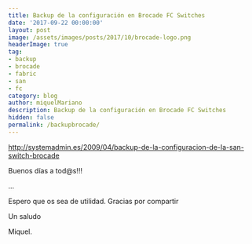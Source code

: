 ```yaml
---
title: Backup de la configuración en Brocade FC Switches
date: '2017-09-22 00:00:00'
layout: post
image: /assets/images/posts/2017/10/brocade-logo.png
headerImage: true
tag:
- backup
- brocade
- fabric
- san
- fc
category: blog
author: miquelMariano
description: Backup de la configuración en Brocade FC Switches
hidden: false
permalink: /backupbrocade/
---
```


http://systemadmin.es/2009/04/backup-de-la-configuracion-de-la-san-switch-brocade

Buenos días a tod@s!!!


...

Espero que os sea de utilidad.
Gracias por compartir

Un saludo

Miquel.


